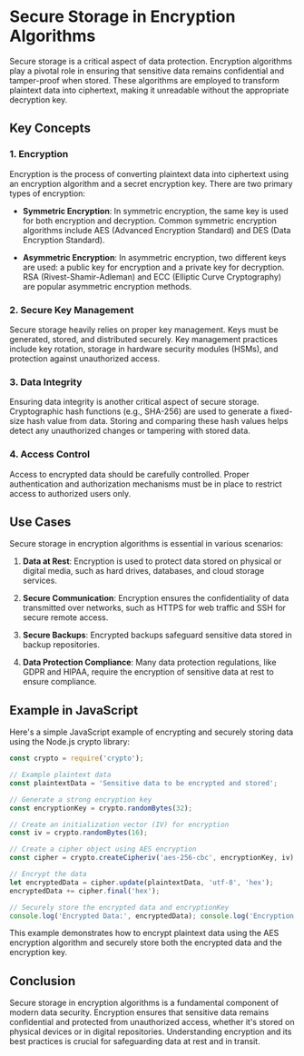 # Secure Storage in Encryption Algorithms

Secure storage is a critical aspect of data protection. Encryption algorithms play a pivotal role in ensuring that sensitive data remains confidential and tamper-proof when stored. These algorithms are employed to transform plaintext data into ciphertext, making it unreadable without the appropriate decryption key.

## Key Concepts

### 1. Encryption

Encryption is the process of converting plaintext data into ciphertext using an encryption algorithm and a secret encryption key. There are two primary types of encryption:

- **Symmetric Encryption**: In symmetric encryption, the same key is used for both encryption and decryption. Common symmetric encryption algorithms include AES (Advanced Encryption Standard) and DES (Data Encryption Standard).
    
- **Asymmetric Encryption**: In asymmetric encryption, two different keys are used: a public key for encryption and a private key for decryption. RSA (Rivest-Shamir-Adleman) and ECC (Elliptic Curve Cryptography) are popular asymmetric encryption methods.
    

### 2. Secure Key Management

Secure storage heavily relies on proper key management. Keys must be generated, stored, and distributed securely. Key management practices include key rotation, storage in hardware security modules (HSMs), and protection against unauthorized access.

### 3. Data Integrity

Ensuring data integrity is another critical aspect of secure storage. Cryptographic hash functions (e.g., SHA-256) are used to generate a fixed-size hash value from data. Storing and comparing these hash values helps detect any unauthorized changes or tampering with stored data.

### 4. Access Control

Access to encrypted data should be carefully controlled. Proper authentication and authorization mechanisms must be in place to restrict access to authorized users only.

## Use Cases

Secure storage in encryption algorithms is essential in various scenarios:

1. **Data at Rest**: Encryption is used to protect data stored on physical or digital media, such as hard drives, databases, and cloud storage services.
    
2. **Secure Communication**: Encryption ensures the confidentiality of data transmitted over networks, such as HTTPS for web traffic and SSH for secure remote access.
    
3. **Secure Backups**: Encrypted backups safeguard sensitive data stored in backup repositories.
    
4. **Data Protection Compliance**: Many data protection regulations, like GDPR and HIPAA, require the encryption of sensitive data at rest to ensure compliance.
    

## Example in JavaScript

Here's a simple JavaScript example of encrypting and securely storing data using the Node.js crypto library:

```javascript
const crypto = require('crypto');  

// Example plaintext data 
const plaintextData = 'Sensitive data to be encrypted and stored';  

// Generate a strong encryption key 
const encryptionKey = crypto.randomBytes(32);  

// Create an initialization vector (IV) for encryption 
const iv = crypto.randomBytes(16);  

// Create a cipher object using AES encryption 
const cipher = crypto.createCipheriv('aes-256-cbc', encryptionKey, iv);  

// Encrypt the data 
let encryptedData = cipher.update(plaintextData, 'utf-8', 'hex');
encryptedData += cipher.final('hex');  

// Securely store the encrypted data and encryptionKey 
console.log('Encrypted Data:', encryptedData); console.log('Encryption Key:', encryptionKey.toString('hex'));
```

This example demonstrates how to encrypt plaintext data using the AES encryption algorithm and securely store both the encrypted data and the encryption key.

## Conclusion

Secure storage in encryption algorithms is a fundamental component of modern data security. Encryption ensures that sensitive data remains confidential and protected from unauthorized access, whether it's stored on physical devices or in digital repositories. Understanding encryption and its best practices is crucial for safeguarding data at rest and in transit.